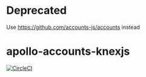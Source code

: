 # Deprecated 

Use https://github.com/accounts-js/accounts instead

# apollo-accounts-knexjs

[![CircleCI](https://circleci.com/gh/TimMikeladze/apollo-accounts-knexjs.svg?style=svg)](https://circleci.com/gh/TimMikeladze/apollo-accounts-knexjs)
